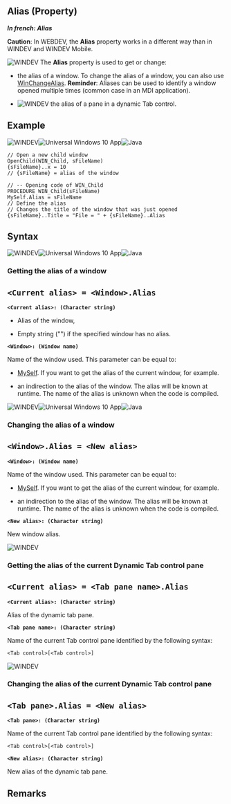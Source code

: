 


## Alias (Property)

***In french: Alias***
	



<a name="XUse"></a>
<a name="Use"></a>
<a name="description"></a>
**Caution**: In WEBDEV, the **Alias** property works in a different way than in WINDEV and WINDEV Mobile.

![WINDEV](https://doc.pcsoft.fr/ext/images/us/WD.png) The **Alias** property is used to get or change: 

- the alias of a window. To change the alias of a window, you can also use [WinChangeAlias](../WDLang1/3038028.md). 
	**Reminder**: Aliases can be used to identify a window opened multiple times (common case in an MDI application).

- ![WINDEV](https://doc.pcsoft.fr/ext/images/us/WD.png) the alias of a pane in a dynamic Tab control. 









<a name="Example1"></a>
<a name="sample_code"></a>

## Example

![WINDEV](https://doc.pcsoft.fr/ext/images/us/WD.png)![Universal Windows 10 App](https://doc.pcsoft.fr/ext/images/us/UNIVERSALAPP.png)![Java](https://doc.pcsoft.fr/ext/images/us/JAVA.png) 
```wl
// Open a new child window
OpenChild(WIN_Child, sFileName)
{sFileName}..x = 10
// {sFileName} = alias of the window
```

```wl
// -- Opening code of WIN_Child
PROCEDURE WIN_Child(sFileName)
MySelf.Alias = sFileName
// Define the alias
// Changes the title of the window that was just opened
{sFileName}..Title = "File = " + {sFileName}..Alias
```


<a name="Example2"></a>

<a name="XSYNTAX"></a>
<a name="SYNTAX1"></a>

## Syntax
![WINDEV](https://doc.pcsoft.fr/ext/images/us/WD.png)![Universal Windows 10 App](https://doc.pcsoft.fr/ext/images/us/UNIVERSALAPP.png)![Java](https://doc.pcsoft.fr/ext/images/us/JAVA.png) 
### Getting the alias of a window

`<Current alias> = <Window>.Alias`
---

**`<Current alias>: (Character string)`**



- Alias of the window,

- Empty string ("") if the specified window has no alias.




**`<Window>: (Window name)`**

Name of the window used. This parameter can be equal to:

- [MySelf](../Motscles/1511007.md). If you want to get the alias of the current window, for example.

- an indirection to the alias of the window. The alias will be known at runtime. The name of the alias is unknown when the code is compiled.  





<a name="SYNTAX2"></a>
![WINDEV](https://doc.pcsoft.fr/ext/images/us/WD.png)![Universal Windows 10 App](https://doc.pcsoft.fr/ext/images/us/UNIVERSALAPP.png)![Java](https://doc.pcsoft.fr/ext/images/us/JAVA.png) 
### Changing the alias of a window

`<Window>.Alias = <New alias>`
---

**`<Window>: (Window name)`**

Name of the window used. This parameter can be equal to:

- [MySelf](../Motscles/1511007.md). If you want to get the alias of the current window, for example.

- an indirection to the alias of the window. The alias will be known at runtime. The name of the alias is unknown when the code is compiled.




**`<New alias>: (Character string)`**

New window alias.  


<a name="SYNTAX3"></a>
![WINDEV](https://doc.pcsoft.fr/ext/images/us/WD.png) 
### Getting the alias of the current Dynamic Tab control pane

`<Current alias> = <Tab pane name>.Alias`
---

**`<Current alias>: (Character string)`**

Alias of the dynamic tab pane. 

**`<Tab pane name>: (Character string)`**

Name of the current Tab control pane identified by the following syntax: 
```txt
<Tab control>[<Tab control>]
```



<a name="SYNTAX4"></a>
![WINDEV](https://doc.pcsoft.fr/ext/images/us/WD.png) 
### Changing the alias of the current Dynamic Tab control pane

`<Tab pane>.Alias = <New alias>`
---

**`<Tab pane>: (Character string)`**

Name of the current Tab control pane identified by the following syntax: 
```txt
<Tab control>[<Tab control>]
```


**`<New alias>: (Character string)`**

New alias of the dynamic tab pane.  


<a name="SYNTAX5"></a>

<a name="NOTE0"></a>
<a name="NOTE0_1"></a>

## Remarks

